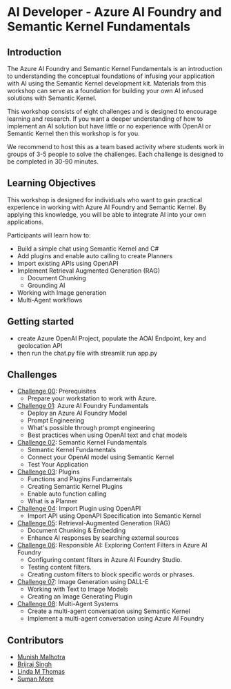 # AI Developer - Azure AI Foundry and Semantic Kernel Fundamentals

## Introduction

The Azure AI Foundry and Semantic Kernel Fundamentals is an introduction to understanding the conceptual foundations of infusing your application with AI using the Semantic Kernel development kit. Materials from this workshop can serve as a foundation for building your own AI infused solutions with Semantic Kernel.

This workshop consists of eight challenges and is designed to encourage learning and research. If you want a deeper understanding of how to implement an AI solution but have little or no experience with OpenAI or Semantic Kernel then this workshop is for you.

We recommend to host this as a team based activity where students work in groups of 3-5 people to solve the challenges. Each challenge is designed to be completed in 30-90 minutes.

## Learning Objectives

This workshop is designed for individuals who want to gain practical experience in working with Azure AI Foundry and Semantic Kernel. By applying this knowledge, you will be able to integrate AI into your own applications.

Participants will learn how to:

- Build a simple chat using Semantic Kernel and C#
- Add plugins and enable auto calling to create Planners
- Import existing APIs using OpenAPI
- Implement Retrieval Augmented Generation (RAG)
  - Document Chunking
  - Grounding AI
- Working with Image generation
- Multi-Agent workflows

## Getting started
- create Azure OpenAI Project, populate the AOAI Endpoint, key and geolocation API
- then run the chat.py file with streamlit run app.py
## Challenges

- [Challenge 00](./challenges/Challenge-00.md): Prerequisites
  - Prepare your workstation to work with Azure.
- [Challenge 01](./challenges/Challenge-01.md): Azure AI Foundry Fundamentals
  - Deploy an Azure AI Foundry Model
  - Prompt Engineering
  - What's possible through prompt engineering
  - Best practices when using OpenAI text and chat models
- [Challenge 02](./challenges/Challenge-02.md): Semantic Kernel Fundamentals
  - Semantic Kernel Fundamentals
  - Connect your OpenAI model using Semantic Kernel
  - Test Your Application
- [Challenge 03](./challenges/Challenge-03.md): Plugins
  - Functions and Plugins Fundamentals
  - Creating Semantic Kernel Plugins
  - Enable auto function calling
  - What is a Planner
- [Challenge 04](./challenges/Challenge-04.md): Import Plugin using OpenAPI
  - Import API using OpenAPI Specification into Semantic Kernel
- [Challenge 05](./challenges/Challenge-05.md): Retrieval-Augmented Generation (RAG)
  - Document Chunking & Embedding
  - Enhance AI responses by searching external sources
- [Challenge 06](./challenges/Challenge-06.md): Responsible AI: Exploring Content Filters in Azure AI Foundry
  - Configuring content filters in Azure AI Foundry Studio.
  - Testing content filters.
  - Creating custom filters to block specific words or phrases.
- [Challenge 07](./challenges/Challenge-07.md): Image Generation using DALL-E
  - Working with Text to Image Models
  - Creating an Image Generating Plugin
- [Challenge 08](./challenges/Challenge-08.md): Multi-Agent Systems
  - Create a multi-agent conversation using Semantic Kernel
  - Implement a multi-agent conversation using Azure AI Foundry
  
## Contributors

- [Munish Malhotra](https://github.com/munishm)
- [Brijraj Singh](https://github.com/brijrajsingh)
- [Linda M Thomas](https://github.com/lindamthomas)
- [Suman More](https://github.com/sumanmore257)